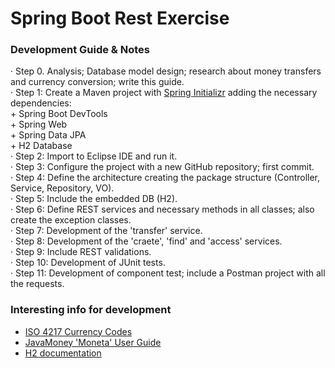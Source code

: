 # Spring Boot Rest Exercise

### Development Guide & Notes

· Step 0. Analysis; Database model design; research about money transfers and currency conversion; write this guide.  
· Step 1: Create a Maven project with [Spring Initializr](https://start.spring.io/) adding the necessary dependencies:  
    + Spring Boot DevTools  
    + Spring Web  
    + Spring Data JPA  
    + H2 Database  
· Step 2: Import to Eclipse IDE and run it.  
· Step 3: Configure the project with a new GitHub repository; first commit.  
· Step 4: Define the architecture creating the package structure (Controller, Service, Repository, VO).  
· Step 5: Include the embedded DB (H2).  
· Step 6: Define REST services and necessary methods in all classes; also create the exception classes.  
· Step 7: Development of the 'transfer' service.  
· Step 8: Development of the 'craete', 'find' and 'access' services.  
· Step 9: Include REST validations.  
· Step 10: Development of JUnit tests.  
· Step 11: Development of component test; include a Postman project with all the requests.  

### Interesting info for development

* [ISO 4217 Currency Codes](https://www.xe.com/es/iso4217.php#Y)
* [JavaMoney 'Moneta' User Guide](https://github.com/JavaMoney/jsr354-ri/blob/master/moneta-core/src/main/asciidoc/userguide.adoc#monetary-amounts)
* [H2 documentation](https://www.h2database.com/html/commands.html)
